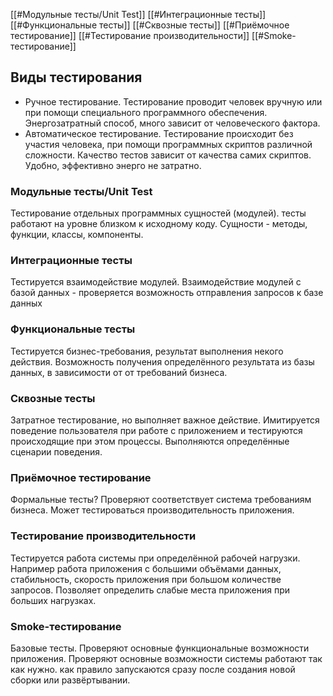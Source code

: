 [[#Модульные тесты/Unit Test]]
[[#Интеграционные тесты]]
[[#Функциональные тесты]]
[[#Сквозные тесты]]
[[#Приёмочное тестирование]]
[[#Тестирование производительности]]
[[#Smoke-тестирование]]
## Виды тестирования
- Ручное тестирование.
Тестирование проводит человек вручную или при помощи специального программного обеспечения. Энергозатратный способ, много зависит от человеческого фактора.
- Автоматическое тестирование.
Тестирование происходит без участия человека, при помощи программных скриптов различной сложности. Качество тестов зависит от качества самих скриптов. 
Удобно, эффективно энерго не затратно.

### Модульные тесты/Unit Test
Тестирование отдельных программных сущностей (модулей). тесты работают на уровне близком к исходному коду.
Сущности - методы, функции, классы, компоненты.

### Интеграционные тесты
Тестируется взаимодействие модулей. Взаимодействие модулей с базой данных - проверяется возможность отправления запросов к базе данных

### Функциональные тесты
Тестируется бизнес-требования, результат выполнения некого действия.
Возможность получения определённого результата из базы данных, в зависимости от от требований бизнеса.

### Сквозные тесты
Затратное тестирование, но выполняет важное действие. Имитируется поведение пользователя при работе с приложением и тестируются происходящие при этом процессы. Выполняются определённые сценарии поведения.

### Приёмочное тестирование
Формальные тесты? Проверяют соответствует  система требованиям бизнеса. Может тестироваться производительность приложения.

### Тестирование производительности
Тестируется работа системы при определённой рабочей нагрузки. Например работа приложения с большими объёмами данных, стабильность, скорость приложения при большом количестве запросов.
Позволяет определить слабые места приложения при больших нагрузках.

### Smoke-тестирование
Базовые тесты. Проверяют основные функциональные возможности приложения. Проверяют основные возможности системы  работают так как нужно. как правило запускаются сразу после создания новой сборки или развёртывании.

